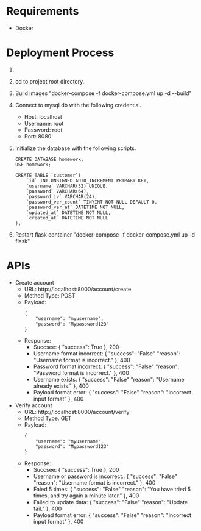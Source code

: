 # Requirements
- Docker

# Deployment Process
1.


1. cd to project root directory.
2. Build images "docker-compose -f docker-compose.yml up -d --build"
3. Connect to mysql db with the following credential.
    - Host: localhost
    - Username: root
    - Password: root
    - Port: 8080
4. Initialize the database with the following scripts.
    ```
    CREATE DATABASE homework;
    USE homework;

    CREATE TABLE `customer`(
        `id` INT UNSIGNED AUTO_INCREMENT PRIMARY KEY,
        `username` VARCHAR(32) UNIQUE,
        `password` VARCHAR(64),
        `password_iv` VARCHAR(24),
        `password_ver_count` TINYINT NOT NULL DEFAULT 0,
        `password_ver_at` DATETIME NOT NULL,
        `updated_at` DATETIME NOT NULL,
        `created_at` DATETIME NOT NULL
    );
    ```
5. Restart flask container "docker-compose -f docker-compose.yml up -d flask"

# APIs
- Create account
    - URL: http://localhost:8000/account/create
    - Method Type: POST
    - Payload:
        ```
        {
            "username": "myusername",
            "password": "Mypassword123"
        }
        ```
    - Response:
        - Succsee: { "success": True }, 200
        - Username format incorrect: {
                "success": "False"
                "reason": "Username format is incorrect."
            }, 400
        - Password format incorrect: {
                "success": "False"
                "reason": "Password format is incorrect."
            }, 400
        - Username exists: {
                "success": "False"
                "reason": "Username already exists."
            }, 400
        - Payload format error: {
                "success": "False"
                "reason": "Incorrect input format"
            }, 400
- Verify account
    - URL: http://localhost:8000/account/verify
    - Method Type: GET
    - Payload:
        ```
        {
            "username": "myusername",
            "password": "Mypassword123"
        }
        ```
    - Response:
        - Succsee: { "success": True }, 200
        - Username or password is incorrect.: {
                "success": "False"
                "reason": "Username format is incorrect."
            }, 400
        - Faied 5 times: {
                "success": "False"
                "reason": "You have tried 5 times, and try again a minute later."
            }, 400
        - Failed to update data: {
                "success": "False"
                "reason": "Update fail."
            }, 400
        - Payload format error: {
                "success": "False"
                "reason": "Incorrect input format"
            }, 400